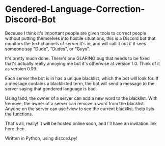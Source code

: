 # Gendered-Language-Correction-Discord-Bot

Because I think it's important people are given tools to correct people without putting themselves into hostile situations, this is a Discord bot that monitors the text channels of server it's in, and will call it out if it sees someone say "Dude", "Dudes", or "Guys".

It's pretty much done. There's one GLARING bug that needs to be fixed that's actually really annoying me but it's otherwise at version 1.0. Think of it as version 0.99.

Each server the bot is in has a unique blacklist, which the bot will look for. If a message contains a blacklisted term, the bot will send a message to the server saying that gendered language is bad.

Using !add, the owner of a server can add a new word to the blacklist. With !remove, the owner of a server can remove a word from the blacklist. Anyone on the server can use !view to see the current blacklist. !help lists the functions.

That's all, really! It will be hosted online soon, and I'll have an invitation link here then.

Written in Python, using discord.py!

